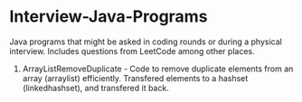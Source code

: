 # Interview-Java-Programs
Java programs that might be asked in coding rounds or during a physical interview. Includes questions from LeetCode among other places.

1. ArrayListRemoveDuplicate - Code to remove duplicate elements from an array (arraylist) efficiently. Transfered elements to a hashset (linkedhashset), and transfered it back.

